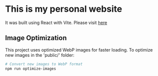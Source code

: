 # This is my personal website

It was built using React with Vite. Please visit [here](https://honzikschenk.me/)

## Image Optimization

This project uses optimized WebP images for faster loading. To optimize new images in the 'public/' folder:

```bash
# Convert new images to WebP format
npm run optimize-images
```
